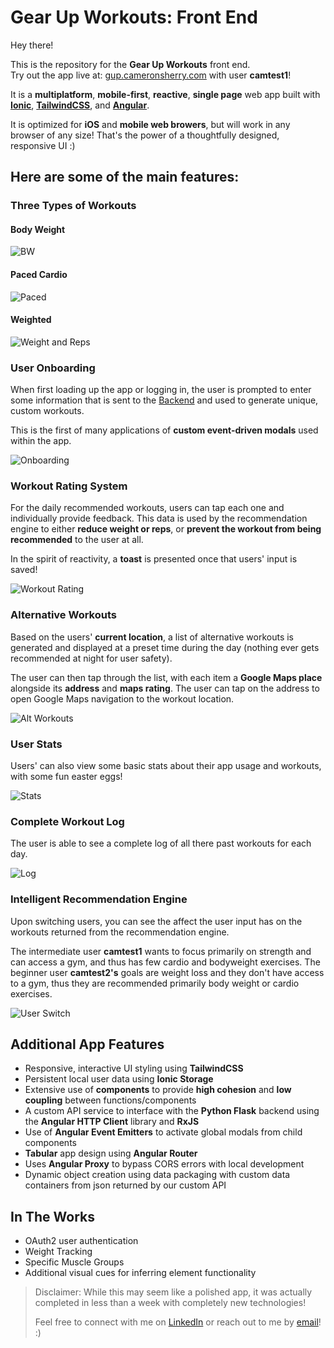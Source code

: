 # Gear Up Workouts: Front End
Hey there!  

This is the repository for the **Gear Up Workouts** front end.  
Try out the app live at: [gup.cameronsherry.com](https://gup.cameronsherry.com) with user **camtest1**!

It is a **multiplatform**, **mobile-first**, **reactive**, **single page** web app built with **[Ionic](https://ionicframework.com/)**, **[TailwindCSS](https://tailwindcss.com/)**, and **[Angular](https://angular.io/)**.  

It is optimized for **iOS** and **mobile web browers**, but will work in any browser of any size! That's the power of a thoughtfully designed, responsive UI :)

Here are some of the main features:
--

### Three Types of Workouts

#### Body Weight
![BW](https://user-images.githubusercontent.com/45127818/227461530-07f58610-b30f-4687-b991-520f6fee8d34.png)
#### Paced Cardio
![Paced](https://user-images.githubusercontent.com/45127818/227461527-202b97a8-8de2-4eac-9637-67a8cba610fb.png)
#### Weighted
![Weight and Reps](https://user-images.githubusercontent.com/45127818/227461523-345f30ba-b58b-4baa-91ee-b5a67d28edb9.png)


### User Onboarding
When first loading up the app or logging in, the user is prompted to enter some information that is sent to the [Backend](https://github.com/Gear-Up-Workouts/backend-flask) and used to generate unique, custom workouts.

This is the first of many applications of **custom event-driven modals** used within the app.

![Onboarding](https://user-images.githubusercontent.com/45127818/227461356-708bcb1a-9d66-4582-9b89-304c3b29c547.gif)


### Workout Rating System
For the daily recommended workouts, users can tap each one and individually provide feedback. This data is used by the recommendation engine to either **reduce weight or reps**, or **prevent the workout from being recommended** to the user at all. 

In the spirit of reactivity, a **toast** is presented once that users' input is saved!

![Workout Rating](https://user-images.githubusercontent.com/45127818/227460871-a84cec6f-ee2e-46c0-802e-a7d88c76d10b.gif)


### Alternative Workouts
Based on the users' **current location**, a list of alternative workouts is generated and displayed at a preset time during the day (nothing ever gets recommended at night for user safety). 

The user can then tap through the list, with each item a **Google Maps place** alongside its **address** and **maps rating**. The user can tap on the address to open Google Maps navigation to the workout location.

![Alt Workouts](https://user-images.githubusercontent.com/45127818/227461378-a7cf7c69-8834-484f-8470-3f9352de0809.gif)


### User Stats
Users' can also view some basic stats about their app usage and workouts, with some fun easter eggs!

![Stats](https://user-images.githubusercontent.com/45127818/227461470-eb8b6e1f-0227-4422-94f4-34f34dc915b0.gif)


### Complete Workout Log
The user is able to see a complete log of all there past workouts for each day.

![Log](https://user-images.githubusercontent.com/45127818/227461367-bb600a64-5367-4ba7-81a9-6463b7212ab8.gif)


### Intelligent Recommendation Engine
Upon switching users, you can see the affect the user input has on the workouts returned from the recommendation engine. 

The intermediate user **camtest1** wants to focus primarily on strength and can access a gym, and thus has few cardio and bodyweight exercises. The beginner user **camtest2's** goals are weight loss and they don't have access to a gym, thus they are recommended primarily body weight or cardio exercises.

![User Switch](https://user-images.githubusercontent.com/45127818/227460886-7aaec38d-ec45-4bea-a982-c3e7bb59ac13.gif)


Additional App Features
--
- Responsive, interactive UI styling using **TailwindCSS**
- Persistent local user data using **Ionic Storage**
- Extensive use of **components** to provide **high cohesion** and **low coupling** between functions/components
- A custom API service to interface with the **Python Flask** backend using the **Angular HTTP Client** library and **RxJS**
- Use of **Angular Event Emitters** to activate global modals from child components
- **Tabular** app design using **Angular Router**
- Uses **Angular Proxy** to bypass CORS errors with local development
- Dynamic object creation using data packaging with custom data containers from json returned by our custom API

In The Works
--
- OAuth2 user authentication
- Weight Tracking
- Specific Muscle Groups
- Additional visual cues for inferring element functionality

> Disclaimer: While this may seem like a polished app, it was actually completed in less than a week with completely new technologies! 
>
>Feel free to connect with me on [LinkedIn](https://linkedin/in/crsherry) or reach out to me by [email](mailto:hello@cameronsherry.com)!  :)
